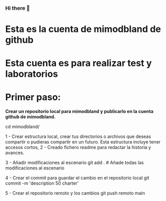 ### Hi there 👋

<!--
**mimodbland/mimodbland** is a ✨ _special_ ✨ repository because its `README.md` (this file) appears on your GitHub profile.

Here are some ideas to get you started:

- 🔭 I’m currently working on ...
- 🌱 I’m currently learning ...
- 👯 I’m looking to collaborate on ...
- 🤔 I’m looking for help with ...
- 💬 Ask me about ...
- 📫 How to reach me: ...
- 😄 Pronouns: ...
- ⚡ Fun fact: ...
-->

# Esta es la cuenta de mimodbland de github
# Esta cuenta es para realizar test y laboratorios

# Primer paso:
**Crear un repositorio local para mimodbland y publicarlo en la cuenta github de mimodbland.**

cd mimodbland/

1 - Crear estructura local, crear tus directorios o archivos que deseas compartir o pudieras compartir en un futuro.
Esta estructura incluye tener accesos cortos,
2 - Creado fichero readme para redactar la historia y avances.

3 - Añadir modificaciones al escenario
git add . # Añade todas las modificaciones al escenario

4 - Crear el commit para guardar el cambio en el repositorio local
git commit -m 'description 50 charter'

5 - Crear el repositorio remoto y los cambios
git push remoto main
